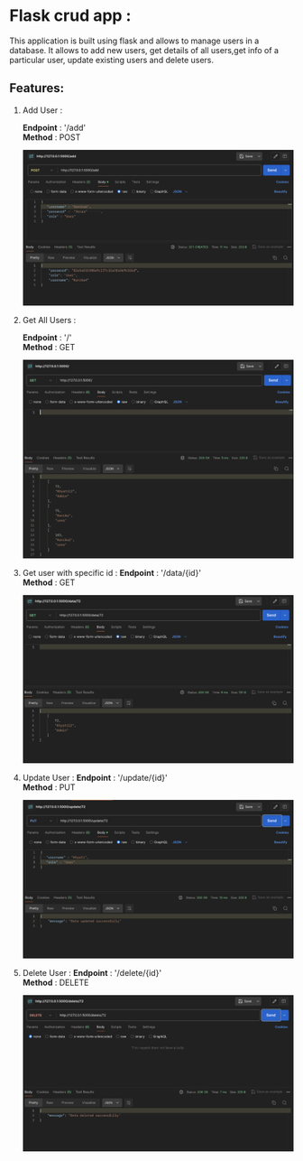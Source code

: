 # Flask crud app :

This application is built using flask and allows to manage users in a database. It allows to add new users, get details of all users,get info of a particular user, update existing users and delete users.

## Features:

1. Add User :
  
   **Endpoint** : '/add'<br/>
   **Method** : POST

   ![alt text](./screenshots/image5.png)


2. Get All Users : 
   
   **Endpoint** : '/' <br/>
   **Method** : GET

   ![alt text](./screenshots/image1.png)


3. Get user with specific id : 
   **Endpoint** : '/data/{id}' <br/>
   **Method** : GET

   ![alt text](./screenshots/image2.png)

4. Update User : 
   **Endpoint** : '/update/{id}' <br/>
   **Method** : PUT

   ![alt text](./screenshots/image3.png)

5. Delete User :
    **Endpoint** : '/delete/{id}' <br/>
    **Method** : DELETE

    ![alt text](./screenshots/image4.png)


